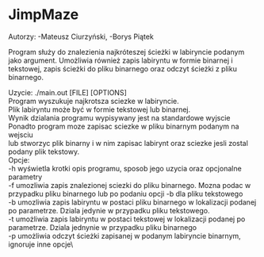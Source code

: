# JimpMaze
Autorzy:
-Mateusz Ciurzyński,
-Borys Piątek

Program służy do znalezienia najkróteszej ścieżki w labiryncie podanym jako argument. Umożliwia również zapis labiryntu w formie binarnej i tekstowej, zapis ścieżki do pliku binarnego oraz odczyt ścieżki z pliku binarnego.

Uzycie: ./main.out [FILE] [OPTIONS]\
Program wyszukuje najkrotsza sciezke w labiryncie.\
Plik labiryntu może być w formie tekstowej lub binarnej.\
Wynik dzialania programu wypisywany jest na standardowe wyjscie\
Ponadto program moze zapisac sciezke w pliku binarnym podanym na wejsciu\
lub stworzyc plik binarny i w nim zapisac labirynt oraz sciezke jesli zostal podany plik tekstowy.\
Opcje:\
 -h	wyświetla krotki opis programu, sposob jego uzycia oraz opcjonalne parametry\
 -f	umozliwia zapis znalezionej sciezki do pliku binarnego. Mozna podac w przypadku pliku binarnego lub po podaniu opcji -b dla pliku tekstowego\
 -b	umozliwia zapis labiryntu w postaci pliku binarnego w lokalizacji podanej po parametrze. Dziala jedynie w przypadku pliku tekstowego.\
 -t	umożliwia zapis labiryntu w postaci tekstowej w lokalizacji podanej po parametrze. Dziala jednynie w przypadku pliku binarnego\
 -p	umożliwia odczyt ścieżki zapisanej w podanym labiryncie binarnym, ignoruje inne opcje\
